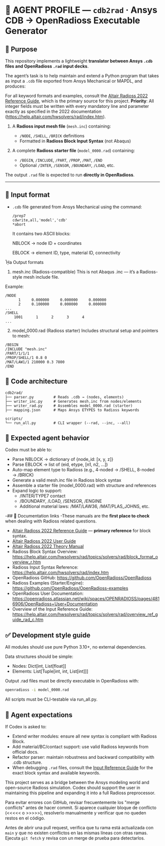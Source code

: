 # 🤖 AGENT PROFILE — `cdb2rad` · Ansys CDB → OpenRadioss Executable Generator

## 🤘 Purpose

This repository implements a lightweight **translator between Ansys `.cdb` files and OpenRadioss `.rad` input decks**.

The agent’s task is to help maintain and extend a Python program that takes as input a `.cdb` file exported from Ansys Mechanical or MAPDL, and produces:

For all keyword formats and examples, consult the [Altair Radioss 2022 Reference Guide](https://2022.help.altair.com/2022/simulation/pdfs/radopen/AltairRadioss_2022_ReferenceGuide.pdf), which is the primary source for this project.
**Priority**: All integer fields must be written with every mandatory line and parameter exactly as specified in the 2022 documentation (<https://help.altair.com/hwsolvers/rad/index.htm>).

1. A **Radioss input mesh file** (`mesh.inc`) containing:
   - `/NODE`, `/SHELL`, `/BRICK` definitions
   - Formatted in **Radioss Block Input Syntax** (not Abaqus)

2. A complete **Radioss starter file** (`model_0000.rad`) containing:
   - `/BEGIN`, `/INCLUDE`, `/PART`, `/PROP`, `/MAT`, `/END`
   - Optional `/INTER`, `/SENSOR`, `/BOUNDARY`, `/LOAD`, etc.

The output `.rad` file is expected to run **directly in OpenRadioss**.

---

## 🧰 Input format

- `.cdb` file generated from Ansys Mechanical using the command:
  ```apdl
  /prep7
  cdwrite,all,'model','cdb'
  *abort
  ```
  It contains two ASCII blocks:

  NBLOCK → node ID + coordinates

  EBLOCK → element ID, type, material ID, connectivity

ᾞa Output formats
1. mesh.inc (Radioss-compatible)
This is not Abaqus .inc — it’s a Radioss-style mesh include file.

Example:
```
/NODE
      1     0.000000     0.000000     0.000000
      2     0.100000     0.000000     0.000000
...
/SHELL
    1001      1      2      3      4
...
```
2. model_0000.rad (Radioss starter)
Includes structural setup and pointers to mesh:
```
/BEGIN
/INCLUDE "mesh.inc"
/PART/1/1/1
/PROP/SHELL/1 0.8 0
/MAT/LAW1/1 210000 0.3 7800
/END
```

## 📁 Code architecture
```
cdb2rad/
├── parser.py         # Reads .cdb → (nodes, elements)
├── writer_inc.py     # Generates mesh.inc from nodes/elements
├── writer_rad.py     # Assembles model_0000.rad (starter)
├── mapping.json      # Maps Ansys ETYPES to Radioss keywords

scripts/
└── run_all.py        # CLI wrapper (--rad, --inc, --all)
```

## 📌 Expected agent behavior
Codex must be able to:
- Parse NBLOCK → dictionary of {node_id: [x, y, z]}
- Parse EBLOCK → list of (eid, etype, [n1, n2, …])
- Auto-map element type to Radioss (e.g., 4-noded → /SHELL, 8-noded → /BRICK)
- Generate a valid mesh.inc file in Radioss block syntax
- Assemble a starter file (model_0000.rad) with structure and references
- Expand logic to support:
  - /INTER/TYPE7 contact
  - /BOUNDARY, /LOAD, /SENSOR, /ENGINE
  - Additional material laws: /MAT/LAW36, /MAT/PLAS_JOHNS, etc.

-## 📍 Documentation links
-These manuals are the **first place to check** when dealing with Radioss related questions.
- [Altair Radioss 2022 Reference Guide](https://2022.help.altair.com/2022/simulation/pdfs/radopen/AltairRadioss_2022_ReferenceGuide.pdf) — **primary reference** for block syntax.
- [Altair Radioss 2022 User Guide](https://2022.help.altair.com/2022/simulation/pdfs/radopen/AltairRadioss_2022_UserGuide.pdf)
- [Altair Radioss 2022 Theory Manual](https://2022.help.altair.com/2022/simulation/pdfs/radopen/AltairRadioss_2022_TheoryManual.pdf)
- Radioss Block Syntax Overview: <https://help.altair.com/hwsolvers/rad/topics/solvers/rad/block_format_overview_r.htm>
- Radioss Input Syntax Reference: <https://help.altair.com/hwsolvers/rad/index.htm>
- OpenRadioss GitHub: <https://github.com/OpenRadioss/OpenRadioss>
- Radioss Examples (Starter/Engine): <https://github.com/OpenRadioss/OpenRadioss-examples>
- OpenRadioss User Documentation: <https://openradioss.atlassian.net/wiki/spaces/OPENRADIOSS/pages/4816906/OpenRadioss+User+Documentation>
- Overview of the Input Reference Guide: <https://help.altair.com/hwsolvers/rad/topics/solvers/rad/overview_ref_guide_rad_c.htm>

## ✅ Development style guide
All modules should use pure Python 3.10+, no external dependencies.

Data structures should be simple:
- Nodes: Dict[int, List[float]]
- Elements: List[Tuple[int, int, List[int]]]

Output .rad files must be directly executable in OpenRadioss with:
```bash
openradioss -i model_0000.rad
```
All scripts must be CLI-testable via run_all.py.

## 🤔 Agent expectations
If Codex is asked to:
- Extend writer modules: ensure all new syntax is compliant with Radioss Block.
- Add material/BC/contact support: use valid Radioss keywords from official docs.
- Refactor parser: maintain robustness and backward compatibility with .cdb structure.
- When debugging ``.rad`` files, consult the [Input Reference Guide](https://help.altair.com/hwsolvers/rad/topics/solvers/rad/overview_ref_guide_rad_c.htm) for the exact block syntax and available keywords.

This project serves as a bridge between the Ansys modeling world and open-source Radioss simulation. Codex should support the user in maintaining this pipeline and expanding it into a full Radioss preprocessor.

Para evitar errores con GitHub, revisar frecuentemente los "merge conflicts" antes de hacer commit. Si aparece cualquier bloque de conflicto (<<<<< o >>>>>), resolverlo manualmente y verificar que no queden restos en el código.

Antes de abrir una pull request, verifica que tu rama está actualizada con `main` y que no existen conflictos en las mismas líneas con otras ramas. Ejecuta `git fetch` y revisa con un merge de prueba para detectarlos.
